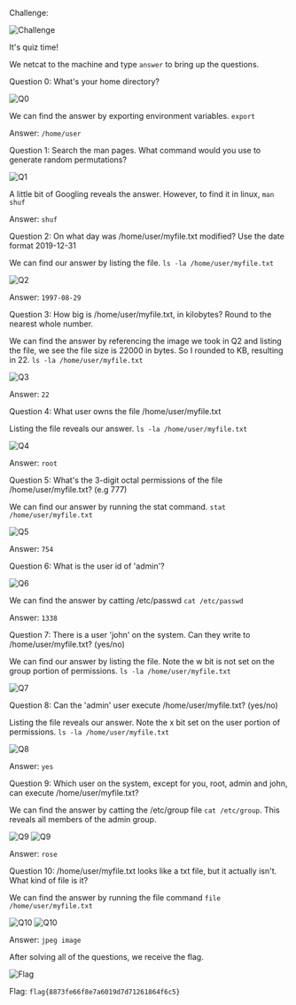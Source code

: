 Challenge:

![Challenge](images/1.challenge.PNG)

It's quiz time!

We netcat to the machine and type ```answer``` to bring up the questions.

Question 0: What's your home directory?  

![Q0](images/q0.PNG)

We can find the answer by exporting environment variables.  ```export```

Answer: ```/home/user```

Question 1: Search the man pages. What command would you use to generate random permutations?

![Q1](images/q1.PNG)

A little bit of Googling reveals the answer.  However, to find it in linux, ```man shuf```

Answer: ```shuf```

Question 2: On what day was /home/user/myfile.txt modified? Use the date format 2019-12-31

We can find our answer by listing the file.  ```ls -la /home/user/myfile.txt```

![Q2](images/q2.PNG)

Answer: ```1997-08-29```

Question 3: How big is /home/user/myfile.txt, in kilobytes? Round to the nearest whole number.

We can find the answer by referencing the image we took in Q2 and listing the file, we see the file size is 22000 in bytes.  So I rounded to KB, resulting in 22.  ```ls -la /home/user/myfile.txt```

![Q3](images/q3.PNG)

Answer: ```22```

Question 4: What user owns the file /home/user/myfile.txt

Listing the file reveals our answer.  ```ls -la /home/user/myfile.txt```

![Q4](images/q4.PNG)

Answer: ```root```

Question 5: What's the 3-digit octal permissions of the file /home/user/myfile.txt? (e.g 777)

We can find our answer by running the stat command.  ```stat /home/user/myfile.txt```

![Q5](images/q5.PNG)

Answer: ```754```

Question 6: What is the user id of 'admin'?

![Q6](images/q6.PNG)

We can find the answer by catting /etc/passwd ```cat /etc/passwd```

Answer: ```1338```

Question 7: There is a user 'john' on the system. Can they write to /home/user/myfile.txt? (yes/no)

We can find our answer by listing the file. Note the w bit is not set on the group portion of permissions.  ```ls -la /home/user/myfile.txt```

![Q7](images/q7.PNG)

Question 8: Can the 'admin' user execute /home/user/myfile.txt? (yes/no)

Listing the file reveals our answer.  Note the x bit set on the user portion of permissions.  ```ls -la /home/user/myfile.txt```

![Q8](images/q8.PNG)

Answer: ```yes```

Question 9: Which user on the system, except for you, root, admin and john, can execute /home/user/myfile.txt?

We can find the answer by catting the /etc/group file ```cat /etc/group```.
This reveals all members of the admin group.

![Q9](images/q9.PNG)
![Q9](images/q9-2.PNG)

Answer: ```rose```

Question 10: /home/user/myfile.txt looks like a txt file, but it actually isn't. What kind of file is it?

We can find the answer by running the file command ```file /home/user/myfile.txt```

![Q10](images/q10-1.PNG)
![Q10](images/q10-2.PNG)

Answer: ```jpeg image```

After solving all of the questions, we receive the flag.

![Flag](images/flag.PNG)

Flag: ```flag{8873fe66f8e7a6019d7d71261864f6c5}```